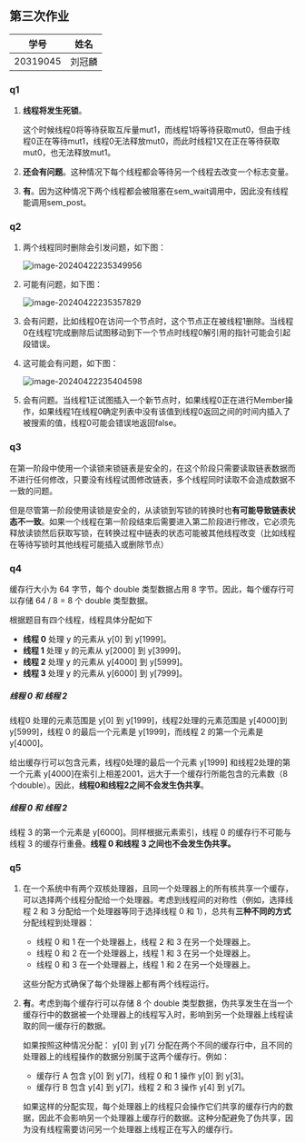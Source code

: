 ## 第三次作业

|   学号   |  姓名  |
| :------: | :----: |
| 20319045 | 刘冠麟 |

### q1

1. **线程将发生死锁**。

   这个时候线程0将等待获取互斥量mut1，而线程1将等待获取mut0，但由于线程0正在等待mut1，线程0无法释放mut0，而此时线程1又在正在等待获取mut0，也无法释放mut1。

2. **还会有问题**。这种情况下每个线程都会等待另一个线程去改变一个标志变量。

3. **有**。因为这种情况下两个线程都会被阻塞在sem_wait调用中，因此没有线程能调用sem_post。

### q2

1. 两个线程同时删除会引发问题，如下图：

   ![image-20240422235349956](C:\Users\HP\AppData\Roaming\Typora\typora-user-images\image-20240422235349956.png)

2. 可能有问题，如下图：

   ![image-20240422235357829](C:\Users\HP\AppData\Roaming\Typora\typora-user-images\image-20240422235357829.png)

3. 会有问题，比如线程0在访问一个节点时，这个节点正在被线程1删除。当线程0在线程1完成删除后试图移动到下一个节点时线程0解引用的指针可能会引起段错误。

4. 这可能会有问题，如下图：

   ![image-20240422235404598](C:\Users\HP\AppData\Roaming\Typora\typora-user-images\image-20240422235404598.png)

5. 会有问题。当线程1正试图插入一个新节点时，如果线程0正在进行Member操作，如果线程1在线程0确定列表中没有该值到线程0返回之间的时间内插入了被搜索的值，线程0可能会错误地返回false。



### q3

在第一阶段中使用一个读锁来锁链表是安全的，在这个阶段只需要读取链表数据而不进行任何修改，只要没有线程试图修改链表，多个线程同时读取不会造成数据不一致的问题。

但是尽管第一阶段使用读锁是安全的，从读锁到写锁的转换时也**有可能导致链表状态不一致**。如果一个线程在第一阶段结束后需要进入第二阶段进行修改，它必须先释放读锁然后获取写锁，在转换过程中链表的状态可能被其他线程改变（比如线程在等待写锁时其他线程可能插入或删除节点）



### q4

缓存行大小为 64 字节，每个 double 类型数据占用 8 字节。因此，每个缓存行可以存储 64 / 8 = 8 个 double 类型数据。

根据题目有四个线程，线程具体分配如下

- **线程 0** 处理 y 的元素从 y[0] 到 y[1999]。
- **线程 1** 处理 y 的元素从 y[2000] 到 y[3999]。
- **线程 2** 处理 y 的元素从 y[4000] 到 y[5999]。
- **线程 3** 处理 y 的元素从 y[6000] 到 y[7999]。

##### 线程 0 和 线程 2

线程0 处理的元素范围是 y[0] 到 y[1999]，线程2处理的元素范围是 y[4000]到 y[5999]，线程 0 的最后一个元素是 y[1999]，而线程 2 的第一个元素是 y[4000]。

给出缓存行可以包含元素，线程0处理的最后一个元素 y[1999] 和线程2处理的第一个元素 y[4000]在索引上相差2001，远大于一个缓存行所能包含的元素数（8个double）。因此，**线程0和线程2之间不会发生伪共享**。

##### 线程 0 和 线程 2

线程 3 的第一个元素是 y[6000]。同样根据元素索引，线程 0 的缓存行不可能与线程 3 的缓存行重叠。**线程 0 和线程 3 之间也不会发生伪共享。**



### q5

1. 在一个系统中有两个双核处理器，且同一个处理器上的所有核共享一个缓存，可以选择两个线程分配给一个处理器。考虑到线程间的对称性（例如，选择线程 2 和 3 分配给一个处理器等同于选择线程 0 和 1），总共有**三种不同的方式**分配线程到处理器：

   - 线程 0 和 1 在一个处理器上，线程 2 和 3 在另一个处理器上。
   - 线程 0 和 2 在一个处理器上，线程 1 和 3 在另一个处理器上。
   - 线程 0 和 3 在一个处理器上，线程 1 和 2 在另一个处理器上。

   这些分配方式确保了每个处理器上都有两个线程运行。

2. **有**。考虑到每个缓存行可以存储 8 个 double 类型数据，伪共享发生在当一个缓存行中的数据被一个处理器上的线程写入时，影响到另一个处理器上线程读取的同一缓存行的数据。

   如果按照这种情况分配： y[0] 到 y[7] 分配在两个不同的缓存行中，且不同的处理器上的线程操作的数据分别属于这两个缓存行。例如：

   - 缓存行 A 包含 y[0] 到 y[7]，线程 0 和 1 操作 y[0] 到 y[3]。
   - 缓存行 B 包含 y[4] 到 y[7]，线程 2 和 3 操作 y[4] 到 y[7]。

   如果这样的分配实现，每个处理器上的线程只会操作它们共享的缓存行内的数据，因此不会影响另一个处理器上缓存行的数据。这种分配避免了伪共享，因为没有线程需要访问另一个处理器上线程正在写入的缓存行。